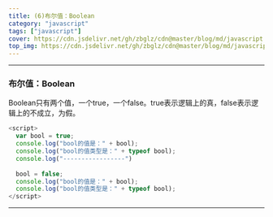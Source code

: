 ```yaml
---
title: (6)布尔值：Boolean
category: "javascript"
tags: ["javascript"]
cover: https://cdn.jsdelivr.net/gh/zbglz/cdn@master/blog/md/javascript.svg
top_img: https://cdn.jsdelivr.net/gh/zbglz/cdn@master/blog/md/javascript.svg
---
```


***

### 布尔值：Boolean

Boolean只有两个值，一个true，一个false。true表示逻辑上的真，false表示逻辑上的不成立，为假。


```js js
<script>
  var bool = true;
  console.log("bool的值是：" + bool); 
  console.log("bool的值类型是：" + typeof bool); 
  console.log("-----------------")
  
  bool = false;
  console.log("bool的值是：" + bool); 
  console.log("bool的值类型是：" + typeof bool); 
</script>
```


***
